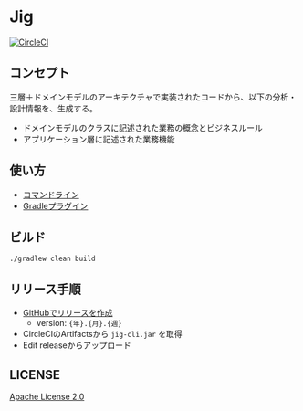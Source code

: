# Jig
[![CircleCI](https://circleci.com/gh/dddjava/Jig.svg?style=shield&circle-token=2df75d7af763e76412fcd82077d80e99a9a95251)](https://circleci.com/gh/dddjava/Jig)

## コンセプト

三層＋ドメインモデルのアーキテクチャで実装されたコードから、以下の分析・設計情報を、生成する。

- ドメインモデルのクラスに記述された業務の概念とビジネスルール
- アプリケーション層に記述された業務機能

## 使い方

- [コマンドライン](./jig-cli)
- [Gradleプラグイン](./jig-gradle-plugin)

## ビルド

 `./gradlew clean build`

## リリース手順

- [GitHubでリリースを作成](https://github.com/dddjava/Jig/releases/new)
  - version: `{年}.{月}.{週}`
- CircleCIのArtifactsから `jig-cli.jar` を取得
- Edit releaseからアップロード

## LICENSE

[Apache License 2.0](LICENSE)

